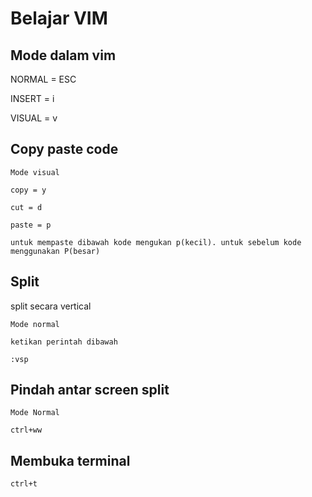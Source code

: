 # Belajar VIM

## Mode dalam vim

NORMAL =    ESC 

INSERT = i

VISUAL = v

## Copy paste code

```
Mode visual

copy = y

cut = d

paste = p

untuk mempaste dibawah kode mengukan p(kecil). untuk sebelum kode menggunakan P(besar)
```

## Split

split secara vertical

```
Mode normal

ketikan perintah dibawah

:vsp
```

## Pindah antar screen split

```
Mode Normal

ctrl+ww
```

## Membuka terminal

```
ctrl+t
```

 
